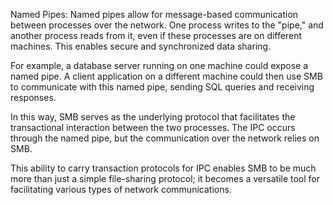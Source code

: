 Named Pipes: Named pipes allow for message-based communication between processes over the network. One process writes to the "pipe," and another process reads from it, even if these processes are on different machines. This enables secure and synchronized data sharing.

For example, a database server running on one machine could expose a named pipe. A client application on a different machine could then use SMB to communicate with this named pipe, sending SQL queries and receiving responses.

In this way, SMB serves as the underlying protocol that facilitates the transactional interaction between the two processes. The IPC occurs through the named pipe, but the communication over the network relies on SMB.

This ability to carry transaction protocols for IPC enables SMB to be much more than just a simple file-sharing protocol; it becomes a versatile tool for facilitating various types of network communications.